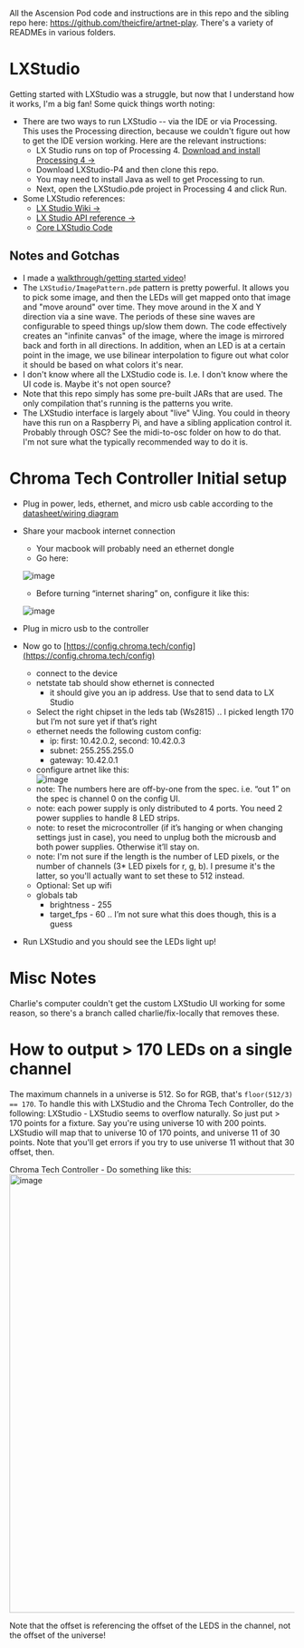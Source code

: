 All the Ascension Pod code and instructions are in this repo and the sibling repo here: https://github.com/theicfire/artnet-play. There's a variety of READMEs in various folders.

# LXStudio
Getting started with LXStudio was a struggle, but now that I understand how it works, I'm a big fan! Some quick things worth noting:
- There are two ways to run LXStudio -- via the IDE or via Processing. This uses the Processing direction, because we couldn't figure out how to get the IDE version working. Here are the relevant instructions:
  - LX Studio runs on top of Processing 4. [Download and install Processing 4 &rarr;](https://processing.org/download/)
  - Download LXStudio-P4 and then clone this repo.
  - You may need to install Java as well to get Processing to run.
  - Next, open the LXStudio.pde project in Processing 4 and click Run.
- Some LXStudio references:
  - [LX Studio Wiki &rarr;](https://github.com/heronarts/LXStudio/wiki)
  - [LX Studio API reference &rarr;](http://lx.studio/api/)
  - [Core LXStudio Code](https://github.com/heronarts/LX)
## Notes and Gotchas
- I made a [walkthrough/getting started video](https://www.youtube.com/watch?v=6oLdXEgbOgQ)!
- The `LXStudio/ImagePattern.pde` pattern is pretty powerful. It allows you to pick some image, and then the LEDs will get mapped onto that image and "move around" over time. They move around in the X and Y direction via a sine wave. The periods of these sine waves are configurable to speed things up/slow them down. The code effectively creates an "infinite canvas" of the image, where the image is mirrored back and forth in all directions. In addition, when an LED is at a certain point in the image, we use bilinear interpolation to figure out what color it should be based on what colors it's near.
- I don't know where all the LXStudio code is. I.e. I don't know where the UI code is. Maybe it's not open source?
- Note that this repo simply has some pre-built JARs that are used. The only compilation that's running is the patterns you write.
- The LXStudio interface is largely about "live" VJing. You could in theory have this run on a Raspberry Pi, and have a sibling application control it. Probably through OSC? See the midi-to-osc folder on how to do that. I'm not sure what the typically recommended way to do it is.

# Chroma Tech Controller Initial setup
- Plug in power, leds, ethernet, and micro usb cable according to the [datasheet/wiring diagram](https://www.dropbox.com/scl/fi/zt8h76kfujvkiadot2hft/angio-8-spec-sheet_2023-06-26.pdf?rlkey=1cgoomvrvl1kbumfncs4wq463&dl=0)
    
- Share your macbook internet connection
    - Your macbook will probably need an ethernet dongle
    - Go here:

    ![image](https://github.com/cstigler/LXStudio-AscensionPod/assets/442311/6aa6ce7e-c67c-4cce-9d76-f3c690ea5b4e)
    
    - Before turning “internet sharing” on, configure it like this:
        
    ![image](https://github.com/cstigler/LXStudio-AscensionPod/assets/442311/725223e0-e2c6-4d40-8635-267be443baeb)

- Plug in micro usb to the controller
- Now go to [https://config.chroma.tech/config](https://config.chroma.tech/config)
    - connect to the device
    - netstate tab should show ethernet is connected
        - it should give you an ip address. Use that to send data to LX Studio
    - Select the right chipset in the leds tab (Ws2815) .. I picked length 170 but I’m not sure yet if that’s right
    - ethernet needs the following custom config:
        - ip: first: 10.42.0.2, second: 10.42.0.3
        - subnet: 255.255.255.0
        - gateway: 10.42.0.1
    - configure artnet like this:  
      ![image](https://github.com/cstigler/LXStudio-AscensionPod/assets/442311/661cce52-8a67-4b0b-9ca7-672ab3aeb9f4)
    - note: The numbers here are off-by-one from the spec. i.e. “out 1” on the spec is channel 0 on the config UI.
    - note: each power supply is only distributed to 4 ports. You need 2 power supplies to handle 8 LED strips.
    - note: to reset the microcontroller (if it’s hanging or when changing settings just in case), you need to unplug both the microusb and both power supplies. Otherwise it’ll stay on.
    - note: I'm not sure if the length is the number of LED pixels, or the number of channels (3* LED pixels for r, g, b). I presume it's the latter, so you'll actually want to set these to 512 instead.
    - Optional: Set up wifi
    - globals tab
        - brightness - 255
        - target_fps - 60 .. I’m not sure what this does though, this is a guess
- Run LXStudio and you should see the LEDs light up!

# Misc Notes
Charlie's computer couldn't get the custom LXStudio UI working for some reason, so there's a branch called charlie/fix-locally that removes these.

# How to output > 170 LEDs on a single channel
The maximum channels in a universe is 512. So for RGB, that's `floor(512/3) == 170`. To handle this with LXStudio and the Chroma Tech Controller, do the following:
LXStudio - LXStudio seems to overflow naturally. So just put > 170 points for a fixture. Say you're using universe 10 with 200 points. LXStudio will map that to universe 10 of 170 points, and universe 11 of 30 points. Note that you'll get errors if you try to use universe 11 without that 30 offset, then.

Chroma Tech Controller - Do something like this:
<img width="773" alt="image" src="https://github.com/cstigler/LXStudio-AscensionPod/assets/442311/12518706-c9b6-4df3-8062-c2854bf3d74a">

Note that the offset is referencing the offset of the LEDS in the channel, not the offset of the universe!
